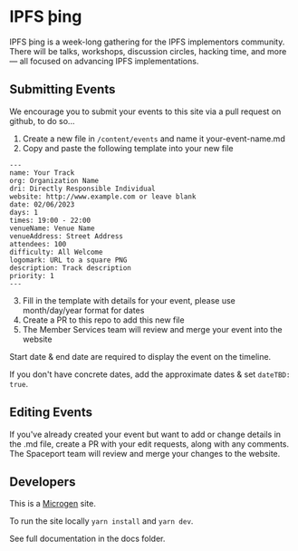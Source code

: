 # IPFS þing

IPFS þing is a week-long gathering for the IPFS implementors community. There will be talks, workshops, discussion circles, hacking time, and more — all focused on advancing IPFS implementations.

## Submitting Events

We encourage you to submit your events to this site via a pull request on github, to do so...

1. Create a new file in ```/content/events``` and name it your-event-name.md
2. Copy and paste the following template into your new file

```
---
name: Your Track
org: Organization Name
dri: Directly Responsible Individual
website: http://www.example.com or leave blank
date: 02/06/2023
days: 1
times: 19:00 - 22:00
venueName: Venue Name
venueAddress: Street Address
attendees: 100
difficulty: All Welcome
logomark: URL to a square PNG
description: Track description
priority: 1
---
```

3. Fill in the template with details for your event, please use month/day/year format for dates
4. Create a PR to this repo to add this new file
5. The Member Services team will review and merge your event into the website

Start date & end date are required to display the event on the timeline.

If you don't have concrete dates, add the approximate dates & set ```dateTBD: true```.

## Editing Events

If you've already created your event but want to add or change details in the .md file, create a PR with your edit requests, along with any comments. The Spaceport team will review and merge your changes to the website.

## Developers

This is a [Microgen](https://github.com/pathfindertools/microgen) site.

To run the site locally ```yarn install``` and ```yarn dev```.

See full documentation in the docs folder.
